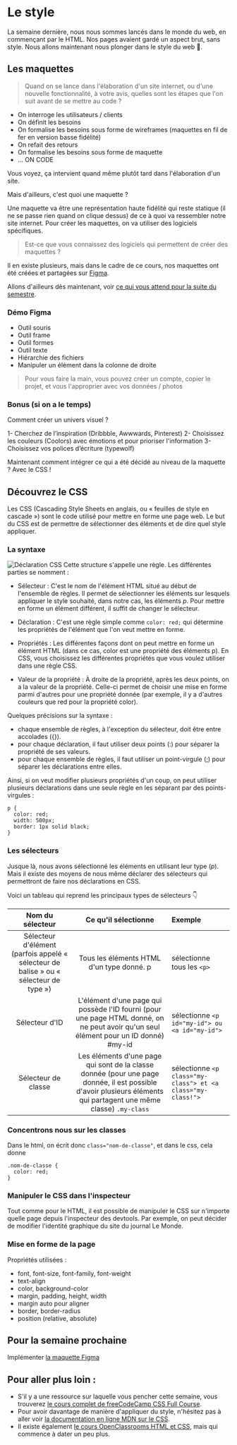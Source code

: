 # Le style

La semaine dernière, nous nous sommes lancés dans le monde du web, en commençant par le HTML. Nos pages avaient gardé un aspect brut, sans style. Nous allons maintenant nous plonger dans le style du web 💅.

## Les maquettes

> Quand on se lance dans l'élaboration d'un site internet, ou d'une nouvelle fonctionnalité, à votre avis, quelles sont les étapes que l'on suit avant de se mettre au code ?

- On interroge les utilisateurs / clients
- On définit les besoins
- On formalise les besoins sous forme de wireframes (maquettes en fil de fer en version basse fidélité)
- On refait des retours
- On formalise les besoins sous forme de maquette
- ... ON CODE

Vous voyez, ça intervient quand même plutôt tard dans l'élaboration d'un site.

Mais d'ailleurs, c'est quoi une maquette ?

Une maquette va être une représentation haute fidélité qui reste statique (il ne se passe rien quand on clique dessus) de ce à quoi va ressembler notre site internet.
Pour créer les maquettes, on va utiliser des logiciels spécifiques.

> Est-ce que vous connaissez des logiciels qui permettent de créer des maquettes ?

Il en existe plusieurs, mais dans le cadre de ce cours, nos maquettes ont été créées et partagées sur [Figma](https://www.figma.com/files/recent?fuid=657713734792191647).

Allons d'ailleurs dès maintenant, voir [ce qui vous attend pour la suite du semestre](https://www.figma.com/file/UV2Dy0bBXinXvQhNNccuRv/Maquette-Projet-ScPo?node-id=0%3A1).

### Démo Figma

- Outil souris
- Outil frame
- Outil formes
- Outil texte
- Hiérarchie des fichiers
- Manipuler un élément dans la colonne de droite

> Pour vous faire la main, vous pouvez créer un compte, copier le projet, et vous l'approprier avec vos données / photos


### Bonus (si on a le temps)

Comment créer un univers visuel ?

1- Cherchez de l’inspiration (Dribbble, Awwwards, Pinterest)
2- Choisissez les couleurs (Coolors) avec émotions et pour prioriser l'information
3- Choisissez vos polices d’écriture (typewolf)

Maintenant comment intégrer ce qui a été décidé au niveau de la maquette ? Avec le CSS !


## Découvrez le CSS

Les CSS (Cascading Style Sheets en anglais, ou « feuilles de style en cascade ») sont le code utilisé pour mettre en forme une page web. Le but du CSS est de permettre de sélectionner des éléments et de dire quel style appliquer.

### La syntaxe

![Déclaration CSS](./images/déclaration-css.png)
Cette structure s'appelle une règle. Les différentes parties se nomment :

- Sélecteur : C'est le nom de l'élément HTML situé au début de l'ensemble de règles. Il permet de sélectionner les éléments sur lesquels appliquer le style souhaité, dans notre cas, les éléments *p*. Pour mettre en forme un élément différent, il suffit de changer le sélecteur.

- Déclaration : C'est une règle simple comme `color: red;` qui détermine les propriétés de l'élément que l'on veut mettre en forme.

- Propriétés : Les différentes façons dont on peut mettre en forme un élément HTML (dans ce cas, color est une propriété des éléments p). En CSS, vous choisissez les différentes propriétés que vous voulez utiliser dans une règle CSS.

- Valeur de la propriété : À droite de la propriété, après les deux points, on a la valeur de la propriété. Celle-ci permet de choisir une mise en forme parmi d'autres pour une propriété donnée (par exemple, il y a d'autres couleurs que red pour la propriété color).


Quelques précisions sur la syntaxe :

- chaque ensemble de règles, à l'exception du sélecteur, doit être entre accolades ({}).
- pour chaque déclaration, il faut utiliser deux points (:) pour séparer la propriété de ses valeurs.
- pour chaque ensemble de règles, il faut utiliser un point-virgule (;) pour séparer les déclarations entre elles.

Ainsi, si on veut modifier plusieurs propriétés d'un coup, on peut utiliser plusieurs déclarations dans une seule règle en les séparant par des points-virgules :

```
p {
  color: red;
  width: 500px;
  border: 1px solid black;
}
```

### Les sélecteurs

Jusque là, nous avons sélectionné les éléments en utilisant leur type (*p*). Mais il existe des moyens de nous même déclarer des sélecteurs qui permettront de faire nos déclarations en CSS.

Voici un tableau qui reprend les principaux types de sélecteurs 👇

Nom du sélecteur | Ce qu'il sélectionne	| Exemple
:-: | :-: |:- 
Sélecteur d'élément (parfois appelé « sélecteur de balise » ou « sélecteur de type ») | Tous les éléments HTML d'un type donné.	p | sélectionne tous les `<p>`
Sélecteur d'ID | L'élément d'une page qui possède l'ID fourni (pour une page HTML donné, on ne peut avoir qu'un seul élément pour un ID donné) #my-id | sélectionne `<p id="my-id"> ou <a id="my-id">`
Sélecteur de classe | Les éléments d'une page qui sont de la classe donnée (pour une page donnée, il est possible d'avoir plusieurs éléments qui partagent une même classe) `.my-class` | sélectionne `<p class="my-class"> et <a class="my-class!">`

### Concentrons nous sur les classes

Dans le html, on écrit donc `class="nom-de-classe"`, et dans le css, cela donne 
```
.nom-de-classe {
  color: red;
}
``` 

### Manipuler le CSS dans l'inspecteur

Tout comme pour le HTML, il est possible de manipuler le CSS sur n'importe quelle page depuis l'inspecteur des devtools. Par exemple, on peut décider de modifier l'identité graphique du site du journal Le Monde.

### Mise en forme de la page

Propriétés utilisées :
- font, font-size, font-family, font-weight
- text-align
- color, background-color
- margin, padding, height, width
- margin auto pour aligner
- border, border-radius
- position (relative, absolute)

## Pour la semaine prochaine 

Implémenter [la maquette Figma](https://www.figma.com/file/nhZlQO3cqijSd1QomhW6zZ/Maquette-Projet-ScPo-S7-%2B-S8?node-id=0%3A1)

## Pour aller plus loin :
- S'il y a une ressource sur laquelle vous pencher cette semaine, vous trouverez [le cours complet de freeCodeCamp CSS Full Course](https://www.youtube.com/watch?v=ieTHC78giGQ).
- Pour avoir davantage de manière d'appliquer du style, n'hésitez pas à aller voir [la documentation en ligne MDN sur le CSS](https://developer.mozilla.org/fr/docs/Web/CSS).
- Il existe également [le cours OpenClassrooms HTML et CSS](https://openclassrooms.com/fr/courses/1603881-apprenez-a-creer-votre-site-web-avec-html5-et-css3/1604192-decouvrez-le-fonctionnement-des-sites-web), mais qui commence à dater un peu plus.
